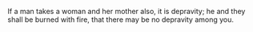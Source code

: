 If a man takes a woman and her mother also, it is depravity; he and they shall be burned with fire, that there may be no depravity among you.
